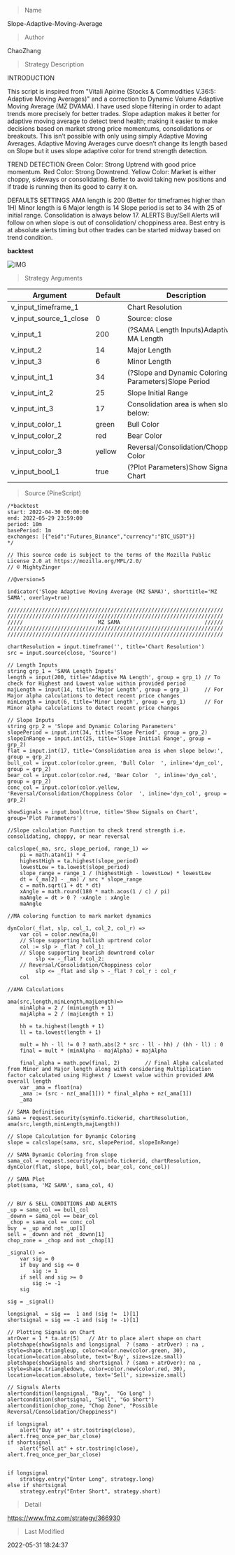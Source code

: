 
> Name

Slope-Adaptive-Moving-Average

> Author

ChaoZhang

> Strategy Description

INTRODUCTION

This script is inspired from "Vitali Apirine (Stocks & Commodities V.36:5: Adaptive Moving Averages)" and a correction to Dynamic Volume Adaptive Moving Average (MZ DVAMA). I have used slope filtering in order to adapt trends more precisely for better trades.
Slope adaption makes it better for adaptive moving average to detect trend health; making it easier to make decisions based on market strong price momentums, consolidations or breakouts. This isn’t possible with only using simply Adaptive Moving Averages.
Adaptive Moving Averages curve doesn’t change its length based on Slope but it uses slope adaptive color for trend strength detection.

TREND DETECTION
Green Color:
Strong Uptrend with good price momentum.
Red Color:
Strong Downtrend.
Yellow Color:
Market is either choppy, sideways or consolidating. Better to avoid taking new positions and if trade is running then its good to carry it on.

DEFAULTS SETTINGS
AMA length is 200 (Better for timeframes higher than 1H)
Minor length is 6
Major length is 14
Slope period is set to 34 with 25 of initial range. Consolidation is always below 17.
ALERTS
Buy/Sell Alerts will follow on when slope is out of consolidation/ choppiness area. Best entry is at absolute alerts timing but other trades can be started midway based on trend condition.

**backtest**

 ![IMG](https://www.fmz.com/upload/asset/ca6b92cf316e03cc37.png) 

> Strategy Arguments



|Argument|Default|Description|
|----|----|----|
|v_input_timeframe_1||Chart Resolution|
|v_input_source_1_close|0|Source: close|high|low|open|hl2|hlc3|hlcc4|ohlc4|
|v_input_1|200|(?SAMA Length Inputs)Adaptive MA Length|
|v_input_2|14|Major Length|
|v_input_3|6|Minor Length|
|v_input_int_1|34|(?Slope and Dynamic Coloring Parameters)Slope Period|
|v_input_int_2|25|Slope Initial Range|
|v_input_int_3|17|Consolidation area is when slope below:|
|v_input_color_1|green|Bull Color  |
|v_input_color_2|red|Bear Color  |
|v_input_color_3|yellow|Reversal/Consolidation/Choppiness Color  |
|v_input_bool_1|true|(?Plot Parameters)Show Signals on Chart|


> Source (PineScript)

``` pinescript
/*backtest
start: 2022-04-30 00:00:00
end: 2022-05-29 23:59:00
period: 10m
basePeriod: 1m
exchanges: [{"eid":"Futures_Binance","currency":"BTC_USDT"}]
*/

// This source code is subject to the terms of the Mozilla Public License 2.0 at https://mozilla.org/MPL/2.0/
// © MightyZinger

//@version=5

indicator('Slope Adaptive Moving Average (MZ SAMA)', shorttitle='MZ SAMA', overlay=true)

/////////////////////////////////////////////////////////////////////
/////////////////////////////////////////////////////////////////////
/////                        MZ SAMA                           //////
/////////////////////////////////////////////////////////////////////
/////////////////////////////////////////////////////////////////////

chartResolution = input.timeframe('', title='Chart Resolution')
src = input.source(close, 'Source')

// Length Inputs
string grp_1 = 'SAMA Length Inputs'
length = input(200, title='Adaptive MA Length', group = grp_1) // To check for Highest and Lowest value within provided period
majLength = input(14, title='Major Length', group = grp_1)     // For Major alpha calculations to detect recent price changes
minLength = input(6, title='Minor Length', group = grp_1)      // For Minor alpha calculations to detect recent price changes

// Slope Inputs
string grp_2 = 'Slope and Dynamic Coloring Parameters'
slopePeriod = input.int(34, title='Slope Period', group = grp_2)
slopeInRange = input.int(25, title='Slope Initial Range', group = grp_2)
flat = input.int(17, title='Consolidation area is when slope below:', group = grp_2)
bull_col = input.color(color.green, 'Bull Color  ', inline='dyn_col', group = grp_2)
bear_col = input.color(color.red, 'Bear Color  ', inline='dyn_col', group = grp_2)
conc_col = input.color(color.yellow, 'Reversal/Consolidation/Choppiness Color  ', inline='dyn_col', group = grp_2)

showSignals = input.bool(true, title='Show Signals on Chart', group='Plot Parameters')

//Slope calculation Function to check trend strength i.e. consolidating, choppy, or near reversal

calcslope(_ma, src, slope_period, range_1) =>
    pi = math.atan(1) * 4
    highestHigh = ta.highest(slope_period)
    lowestLow = ta.lowest(slope_period)
    slope_range = range_1 / (highestHigh - lowestLow) * lowestLow
    dt = (_ma[2] - _ma) / src * slope_range
    c = math.sqrt(1 + dt * dt)
    xAngle = math.round(180 * math.acos(1 / c) / pi)
    maAngle = dt > 0 ? -xAngle : xAngle
    maAngle

//MA coloring function to mark market dynamics 

dynColor(_flat, slp, col_1, col_2, col_r) =>
    var col = color.new(na,0)
    // Slope supporting bullish uprtrend color
    col := slp > _flat ? col_1:
    // Slope supporting bearish downtrend color
         slp <= -_flat ? col_2:
    // Reversal/Consolidation/Choppiness color
         slp <= _flat and slp > -_flat ? col_r : col_r   
    col

//AMA Calculations

ama(src,length,minLength,majLength)=>
    minAlpha = 2 / (minLength + 1)
    majAlpha = 2 / (majLength + 1)
    
    hh = ta.highest(length + 1)
    ll = ta.lowest(length + 1)
    
    mult = hh - ll != 0 ? math.abs(2 * src - ll - hh) / (hh - ll) : 0
    final = mult * (minAlpha - majAlpha) + majAlpha
    
    final_alpha = math.pow(final, 2) 		// Final Alpha calculated from Minor and Major length along with considering Multiplication factor calculated using Highest / Lowest value within provided AMA overall length
    var _ama = float(na)
    _ama := (src - nz(_ama[1])) * final_alpha + nz(_ama[1]) 
    _ama

// SAMA Definition
sama = request.security(syminfo.tickerid, chartResolution, ama(src,length,minLength,majLength))

// Slope Calculation for Dynamic Coloring
slope = calcslope(sama, src, slopePeriod, slopeInRange)  

// SAMA Dynamic Coloring from slope
sama_col = request.security(syminfo.tickerid, chartResolution, dynColor(flat, slope, bull_col, bear_col, conc_col))

// SAMA Plot
plot(sama, 'MZ SAMA', sama_col, 4)


// BUY & SELL CONDITIONS AND ALERTS
_up = sama_col == bull_col
_downn = sama_col == bear_col 
_chop = sama_col == conc_col
buy  = _up and not _up[1] 
sell = _downn and not _downn[1]
chop_zone = _chop and not _chop[1]

_signal() =>
    var sig = 0
    if buy and sig <= 0
        sig := 1
    if sell and sig >= 0
        sig := -1
    sig    

sig = _signal()

longsignal  = sig ==  1 and (sig !=  1)[1]
shortsignal = sig == -1 and (sig != -1)[1]

// Plotting Signals on Chart
atrOver = 1 * ta.atr(5)   // Atr to place alert shape on chart
plotshape(showSignals and longsignal  ? (sama - atrOver) : na , style=shape.triangleup, color=color.new(color.green, 30), location=location.absolute, text='Buy', size=size.small)
plotshape(showSignals and shortsignal ? (sama + atrOver): na , style=shape.triangledown, color=color.new(color.red, 30), location=location.absolute, text='Sell', size=size.small)

// Signals Alerts
alertcondition(longsignal, "Buy",  "Go Long" )
alertcondition(shortsignal, "Sell", "Go Short")
alertcondition(chop_zone, "Chop Zone", "Possible Reversal/Consolidation/Choppiness")

if longsignal 
    alert("Buy at" + str.tostring(close), alert.freq_once_per_bar_close)
if shortsignal
    alert("Sell at" + str.tostring(close), alert.freq_once_per_bar_close)


if longsignal
    strategy.entry("Enter Long", strategy.long)
else if shortsignal
    strategy.entry("Enter Short", strategy.short)
```

> Detail

https://www.fmz.com/strategy/366930

> Last Modified

2022-05-31 18:24:37
